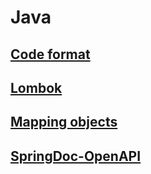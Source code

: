 # Java

## [Code format](code-format.md)

## [Lombok](lombok.md)

## [Mapping objects](mapping-objects.md)

## [SpringDoc-OpenAPI](springdoc.md)